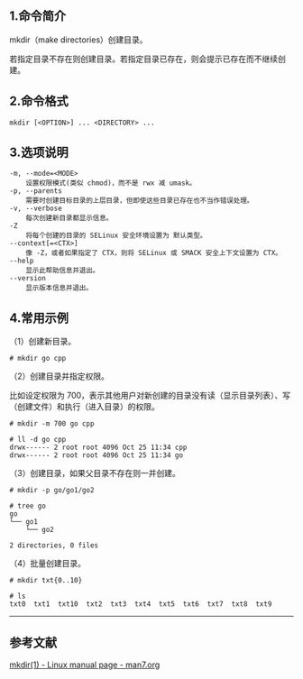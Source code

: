## 1.命令简介
mkdir（make directories）创建目录。

若指定目录不存在则创建目录。若指定目录已存在，则会提示已存在而不继续创建。
## 2.命令格式
```shell
mkdir [<OPTION>] ... <DIRECTORY> ...
```
## 3.选项说明
```shell
-m, --mode=<MODE>
	设置权限模式(类似 chmod)，而不是 rwx 减 umask。
-p, --parents
	需要时创建目标目录的上层目录，但即使这些目录已存在也不当作错误处理。
-v, --verbose
	每次创建新目录都显示信息。
-Z
	将每个创建的目录的 SELinux 安全环境设置为 默认类型。
--context[=<CTX>]
	像 -Z，或者如果指定了 CTX，则将 SELinux 或 SMACK 安全上下文设置为 CTX。
--help
	显示此帮助信息并退出。
--version
	显示版本信息并退出。
```
## 4.常用示例
（1）创建新目录。
```
# mkdir go cpp
```
（2）创建目录并指定权限。

比如设定权限为 700，表示其他用户对新创建的目录没有读（显示目录列表）、写（创建文件）和执行（进入目录）的权限。
```shell
# mkdir -m 700 go cpp

# ll -d go cpp
drwx------ 2 root root 4096 Oct 25 11:34 cpp
drwx------ 2 root root 4096 Oct 25 11:34 go
```

（3）创建目录，如果父目录不存在则一并创建。
```shell
# mkdir -p go/go1/go2

# tree go
go
└── go1
    └── go2

2 directories, 0 files
```
（4）批量创建目录。
```shell
# mkdir txt{0..10}

# ls
txt0  txt1  txt10  txt2  txt3  txt4  txt5  txt6  txt7  txt8  txt9
```

---
## 参考文献
[mkdir(1) - Linux manual page - man7.org](https://man7.org/linux/man-pages/man1/mkdir.1.html)
